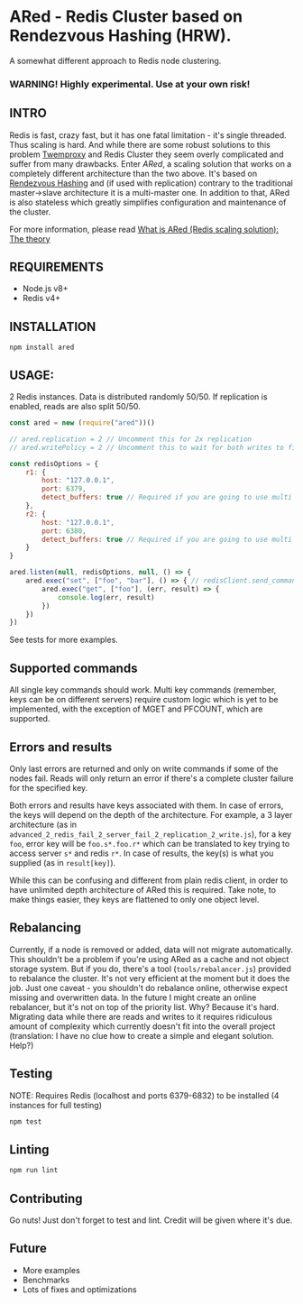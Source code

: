 # ARed - Redis Cluster based on Rendezvous Hashing (HRW).
A somewhat different approach to Redis node clustering. 

### WARNING! Highly experimental. Use at your own risk!

## INTRO
Redis is fast, crazy fast, but it has one fatal limitation - it's single threaded. Thus scaling is hard. And while there
are some robust solutions to this problem [Twemproxy](https://github.com/twitter/twemproxy) and Redis Cluster they seem 
overly complicated and suffer from many drawbacks. Enter *ARed*, a scaling solution that works on a completely different 
architecture than the two above. It's based on [Rendezvous Hashing](https://en.wikipedia.org/wiki/Rendezvous_hashing) 
and (if used with replication) contrary to the traditional master->slave architecture it is a multi-master one. In 
addition to that, ARed is also stateless which greatly simplifies configuration and maintenance of the cluster.

For more information, please read [What is ARed (Redis scaling solution): The theory](https://medium.com/@drainingsun/what-is-ared-redis-scaling-solution-the-theory-178cf9e9b738)

## REQUIREMENTS
* Node.js v8+
* Redis v4+

## INSTALLATION
`npm install ared`

## USAGE:

2 Redis instances. Data is distributed randomly 50/50. If replication is enabled, reads are also split 50/50.
```javascript
const ared = new (require("ared"))()

// ared.replication = 2 // Uncomment this for 2x replication
// ared.writePolicy = 2 // Uncomment this to wait for both writes to finish. (1 - one write, 0 - no wait)

const redisOptions = {
    r1: {
        host: "127.0.0.1",
        port: 6379,
        detect_buffers: true // Required if you are going to use multi key commands
    },
    r2: {
        host: "127.0.0.1",
        port: 6380,
        detect_buffers: true // Required if you are going to use multi key commands
    }
}

ared.listen(null, redisOptions, null, () => {
    ared.exec("set", ["foo", "bar"], () => { // redisClient.send_command() style arguments
        ared.exec("get", ["foo"], (err, result) => {
            console.log(err, result)
        })
    })
})


```

See tests for more examples.

## Supported commands
All single key commands should work. Multi key commands (remember, keys can be on different servers) require custom 
logic which is yet to be implemented, with the exception of MGET and PFCOUNT, which are supported. 


## Errors and results
Only last errors are returned and only on write commands if some of the nodes fail. Reads will only return an error if
there's a complete cluster failure for the specified key. 

Both errors and results have keys associated with them. In case of errors, the keys will depend on the depth of the 
architecture. For example, a 3 layer architecture 
(as in `advanced_2_redis_fail_2_server_fail_2_replication_2_write.js`), for a key `foo`, error key will be 
`foo.s*.foo.r*` which can be translated to key trying to access server `s*` and redis `r*`. In case of results, the 
key(s) is what you supplied (as in `result[key]`).

While this can be confusing and different from plain redis client, in order to have unlimited depth architecture of 
ARed this is required. Take note, to make things easier, they keys are flattened to only one object level. 

## Rebalancing
Currently, if a node is removed or added, data will not migrate automatically. This shouldn't be a problem if you're 
using ARed as a cache and not object storage system. But if you do, there's a tool (`tools/rebalancer.js`) provided to 
rebalance the cluster. It's not very efficient at the moment but it does the job. Just one caveat - you shouldn't do 
rebalance online, otherwise expect missing and overwritten data. In the future I might create an online rebalancer, but
it's not on top of the priority list. Why? Because it's hard. Migrating data while there are reads and writes to it 
requires ridiculous amount of complexity which currently doesn't fit into the overall project (translation: I have no 
clue how to create a simple and elegant solution. Help?)

## Testing
NOTE: Requires Redis (localhost and ports 6379-6832) to be installed (4 instances for full testing)
```bash
npm test
```

## Linting
```bash
npm run lint
```

## Contributing
Go nuts! Just don't forget to test and lint. Credit will be given where it's due.

## Future
* More examples
* Benchmarks
* Lots of fixes and optimizations